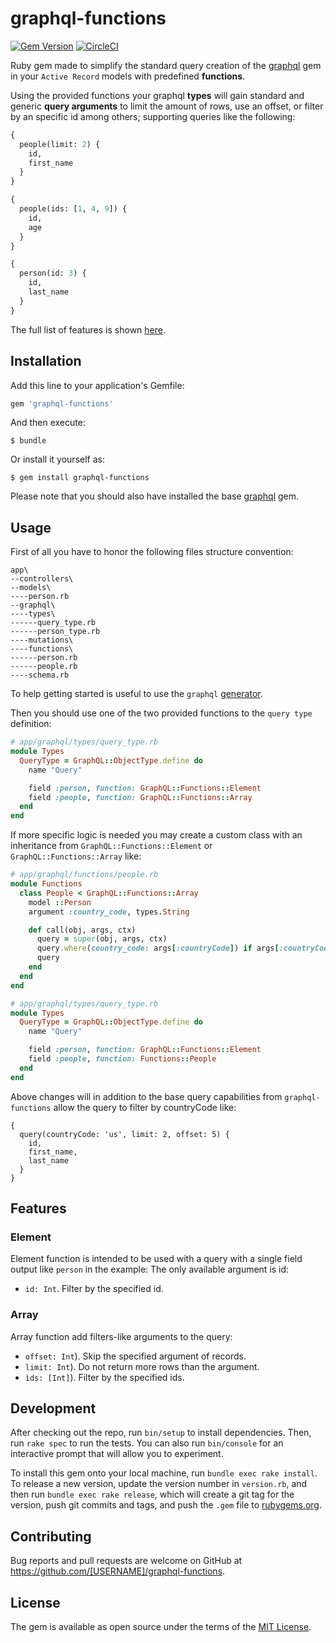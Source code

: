 # graphql-functions

[![Gem Version](https://badge.fury.io/rb/graphql-functions.svg)](https://badge.fury.io/rb/graphql-functions)
[![CircleCI](https://circleci.com/gh/comparaonline/graphql-ruby-functions.svg?style=svg)](https://circleci.com/gh/comparaonline/graphql-ruby-functions)

Ruby gem made to simplify the standard query creation of the [graphql](http://graphql-ruby.org) gem in your `Active Record` models with predefined **functions**.

Using the provided functions your graphql **types** will gain standard and generic **query arguments** to limit the amount of rows, use an offset, or filter by an specific id among others; supporting queries like the following:

```graphql
{
  people(limit: 2) {
    id,
    first_name
  }  
}
```

```graphql
{
  people(ids: [1, 4, 9]) {
    id,
    age
  }
}
```

```graphql
{
  person(id: 3) {
    id,
    last_name
  }
}
```

The full list of features is shown [here](#features).


## Installation

Add this line to your application's Gemfile:

```ruby
gem 'graphql-functions'
```

And then execute:
```
$ bundle
```

Or install it yourself as:
```
$ gem install graphql-functions
```

Please note that you should also have installed the base [graphql](http://graphql-ruby.org) gem.

## Usage

First of all you have to honor the following files structure convention:

```
app\
--controllers\
--models\
----person.rb
--graphql\
----types\
------query_type.rb
------person_type.rb
----mutations\
----functions\
------person.rb
------people.rb
----schema.rb
```

To help getting started is useful to use the `graphql` [generator](http://graphql-ruby.org/schema/generators#graphqlinstall).

Then you should use one of the two provided functions to the `query type` definition:

```ruby
# app/graphql/types/query_type.rb
module Types
  QueryType = GraphQL::ObjectType.define do
    name "Query"

    field :person, function: GraphQL::Functions::Element
    field :people, function: GraphQL::Functions::Array
  end
end
```

If more specific logic is needed you may create a custom class with an inheritance from `GraphQL::Functions::Element` or `GraphQL::Functions::Array` like:

```ruby
# app/graphql/functions/people.rb
module Functions
  class People < GraphQL::Functions::Array
    model ::Person
    argument :country_code, types.String

    def call(obj, args, ctx)
      query = super(obj, args, ctx)
      query.where(country_code: args[:countryCode]) if args[:countryCode]
      query
    end
  end
end
```

```ruby
# app/graphql/types/query_type.rb
module Types
  QueryType = GraphQL::ObjectType.define do
    name "Query"

    field :person, function: GraphQL::Functions::Element
    field :people, function: Functions::People
  end
end
```

Above changes will in addition to the base query capabilities from `graphql-functions` allow the query to filter by countryCode like:

```
{
  query(countryCode: 'us', limit: 2, offset: 5) {
    id,
    first_name,
    last_name
  }
}
```

## Features

### Element
Element function is intended to be used with a query with a single field output like `person` in the example: The only available argument is id:
- `id: Int`. Filter by the specified id.

### Array
Array function add filters-like arguments to the query:
- `offset: Int`). Skip the specified argument of records.
- `limit: Int`). Do not return more rows than the argument.
- `ìds: [Int]`). Filter by the specified ids.


## Development

After checking out the repo, run `bin/setup` to install dependencies. Then, run `rake spec` to run the tests. You can also run `bin/console` for an interactive prompt that will allow you to experiment.

To install this gem onto your local machine, run `bundle exec rake install`. To release a new version, update the version number in `version.rb`, and then run `bundle exec rake release`, which will create a git tag for the version, push git commits and tags, and push the `.gem` file to [rubygems.org](https://rubygems.org).

## Contributing

Bug reports and pull requests are welcome on GitHub at https://github.com/[USERNAME]/graphql-functions.

## License

The gem is available as open source under the terms of the [MIT License](http://opensource.org/licenses/MIT).
